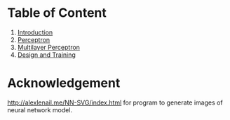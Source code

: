 # Table of Content
1. [Introduction](introduction.ipynb)
2. [Perceptron](perceptron.ipynb)
3. [Multilayer Perceptron](multilayer_perceptron.ipynb)
4. [Design and Training](design_and_training.ipynb)


# Acknowledgement
http://alexlenail.me/NN-SVG/index.html for program to generate images of neural network model.